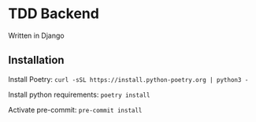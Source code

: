 # TDD Backend

Written in Django

## Installation

Install Poetry:
`curl -sSL https://install.python-poetry.org | python3 -`

Install python requirements:
`poetry install`

Activate pre-commit:
`pre-commit install`
